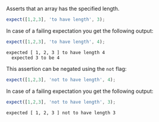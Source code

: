 Asserts that an array has the specified length.

```javascript
expect([1,2,3], 'to have length', 3);
```

In case of a failing expectation you get the following output:

```javascript
expect([1,2,3], 'to have length', 4);
```

```output
expected [ 1, 2, 3 ] to have length 4
  expected 3 to be 4
```

This assertion can be negated using the `not` flag:

```javascript
expect([1,2,3], 'not to have length', 4);
```

In case of a failing expectation you get the following output:

```javascript
expect([1,2,3], 'not to have length', 3);
```

```output
expected [ 1, 2, 3 ] not to have length 3
```
